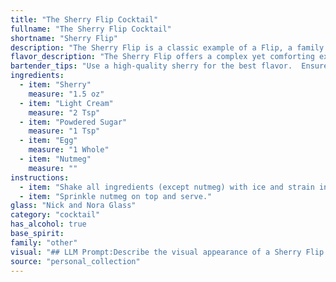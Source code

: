 ```yaml
---
title: "The Sherry Flip Cocktail"
fullname: "The Sherry Flip Cocktail"
shortname: "Sherry Flip"
description: "The Sherry Flip is a classic example of a Flip, a family of cocktails that originated in the 18th century. These drinks were traditionally made with spirits, cream, sugar, and a raw egg, creating a rich, frothy texture. The Sherry Flip specifically utilizes the fortified wine Sherry for a uniquely nuanced flavor profile. "
flavor_description: "The Sherry Flip offers a complex yet comforting experience.  The sweetness of the sherry and powdered sugar mingles with the richness of the cream, creating a smooth, velvety texture.  The egg adds a delicate richness, while the nutmeg provides a warm, aromatic finish. This cocktail is a delightful balance of sweet, savory, and creamy flavors, making it both satisfying and sophisticated. "
bartender_tips: "Use a high-quality sherry for the best flavor.  Ensure the cream is cold for a creamy texture.  Don't over-shake the cocktail, just enough to emulsify.  If you use a whole egg, separate the yolk and white for a smoother texture.  Gently grate nutmeg for a fresh aroma.  Serve immediately, the flavor fades quickly. "
ingredients:
  - item: "Sherry"
    measure: "1.5 oz"
  - item: "Light Cream"
    measure: "2 Tsp"
  - item: "Powdered Sugar"
    measure: "1 Tsp"
  - item: "Egg"
    measure: "1 Whole"
  - item: "Nutmeg"
    measure: ""
instructions:
  - item: "Shake all ingredients (except nutmeg) with ice and strain into a whiskey sour glass."
  - item: "Sprinkle nutmeg on top and serve."
glass: "Nick and Nora Glass"
category: "cocktail"
has_alcohol: true
base_spirit:
family: "other"
visual: "## LLM Prompt:Describe the visual appearance of a Sherry Flip cocktail.  Consider the following ingredients and their impact on the final drink:* **Sherry:**  What color is the sherry? Is it clear, amber, or something else? How does the sherry's color affect the overall drink?* **Light Cream:** How does the light cream change the appearance of the drink? Does it create a layered effect? How does the cream affect the texture of the drink?* **Powdered Sugar:**  Does the powdered sugar dissolve completely or leave any visible particles? Does it affect the color or texture of the drink?* **Egg:** Does the egg create a frothy head on the drink? How does the egg affect the overall texture and appearance?* **Nutmeg:**  How is the nutmeg presented? Is it sprinkled on top, grated, or used in another way? Does the nutmeg add any visual interest?**Bonus:**  Try to convey the texture and consistency of the Sherry Flip. Is it thick and creamy? Light and airy? Does it have any layers? **Example:**  The Sherry Flip presents a vibrant [color] hue, with a [texture] layer of light cream resting softly atop the drink. A delicate dusting of nutmeg adds a touch of warmth to the surface. "
source: "personal_collection"
---
```


